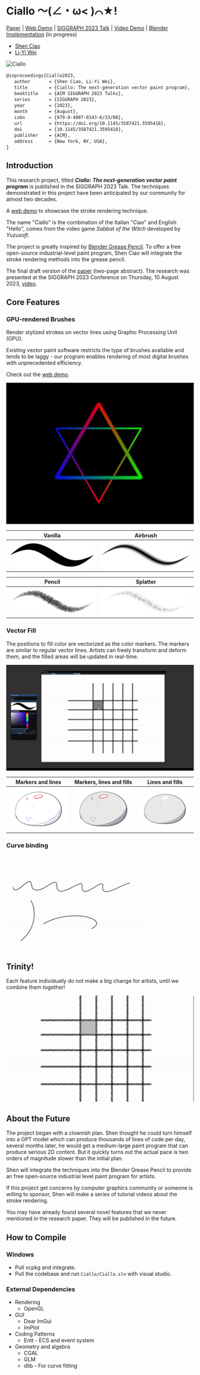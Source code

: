 # Ciallo ～(∠・ω< )⌒★!

[Paper](./paper) |
[Web Demo](https://shenciao.github.io/Ciallo/) |
[SIGGRAPH 2023 Talk](https://youtu.be/KkwW6M16O3c) |
[Video Demo](https://youtu.be/gqTrD8-nlh0) |
[Blender Implementation](https://devtalk.blender.org/t/2023-02-06-grease-pencil-module-meeting/27526) (in progress)

- [Shen Ciao](https://www.linkedin.com/in/shenciao)
- [Li-Yi Wei](https://www.liyiwei.org/)

![Ciallo](https://github.com/ShenCiao/Ciallo/assets/24319509/455de8e7-06ac-49ca-bcd7-854b40102d2d)

    @inproceedings{Ciallo2023,
       author       = {Shen Ciao, Li-Yi Wei},
       title        = {Ciallo: The next-generation vector paint program},
       booktitle    = {ACM SIGGRAPH 2023 Talks},
       series       = {SIGGRAPH 2023},
       year         = {2023},
       month        = {August},
       isbn         = {979-8-4007-0143-6/23/08},
       url          = {https://doi.org/10.1145/3587421.3595418},
       doi          = {10.1145/3587421.3595418},
       publisher    = {ACM},
       address      = {New York, NY, USA},
    }

## Introduction

This research project, titled  **_Ciallo: The next-generation vector paint program_** is published in the SIGGRAPH 2023 Talk. The techniques demonstrated in this project have been anticipated by our community for almost two decades.

A [web demo](https://shenciao.github.io/Ciallo) to showcase the stroke rendering technique.

The name "Ciallo" is the combination of the Italian "Ciao" and English "Hello", comes from the video game *Sabbat of the Witch* developed by *Yuzusoft*.

The project is greatly inspired by [Blender Grease Pencil](https://docs.blender.org/manual/en/latest/grease_pencil/introduction.html). To offer a free open-source industrial-level paint program, Shen Ciao will integrate the stroke rendering methods into the grease pencil.

The final draft version of the [paper](./paper) (two-page abstract). The research was presented at the SIGGRAPH 2023 Conference on Thursday, 10 August 2023, [video](https://youtu.be/KkwW6M16O3c). 

## Core Features

### GPU-rendered Brushes

Render stylized strokes on vector lines using Graphic Processing Unit (GPU). 

Existing vector paint software restricts the type of brushes available and tends to be laggy - our program enables rendering of most digital brushes with unprecedented efficiency. 

Check out the [web demo](https://shenciao.github.io/Ciallo).

<img src=".\articles\six.gif" alt="naiive brush engine" style="zoom:100%;" />

Vanilla|Airbrush
:-------------------------:|:-------------------------:
![](./articles/brush_vanilla.png)| ![](./articles/brush_airbrush.png)

Pencil|Splatter
:-------------------------:|:-------------------------:
![](./articles/brush_pencil.png)| ![](./articles/brush_splatter.png)

### Vector Fill

The positions to fill color are vectorized as the color markers. The markers are similar to regular vector lines. Artists can freely transform and deform them, and the filled areas will be updated in real-time.

![vectorFillDemo](./articles/vector_bucket_fill_demo.gif)

Markers and lines|Markers, lines and fills|Lines and fills
:-------------------------:|:-------------------------:|:-------------------------:
![](./articles/dango_label.png) | ![](./articles/dango_both.png) | ![](./articles/dango_final.png)

### Curve binding

![binding](./articles/binding_demo.gif)

## Trinity!

Each feature individually do not make a big change for artists, until we combine them together!

![trinity](./articles/trinity.gif)

## About the Future

The project began with a clownish plan. Shen thought he could turn himself into a GPT model which can produce thousands of lines of code per day, several months later, he would get a medium-large paint program that can produce serious 2D content. But it quickly turns out the actual pace is two orders of magnitude slower than the initial plan.

Shen will integrate the techniques into the Blender Grease Pencil to provide an free open-source industrial level paint program for artists.

If this project get concerns by computer graphics community or someone is willing to sponsor, Shen will make a series of tutorial videos about the stroke rendering.

You may have already found several novel features that we never mentioned in the research paper. They will be published in the future.

## How to Compile
### Windows

- Pull vcpkg and integrate.
- Pull the codebase and run `Ciallo/Ciallo.sln` with visual studio.

### External Dependencies

- Rendering
  - OpenGL
- GUI
  - Dear ImGui
  - ImPlot
- Coding Patterns
  - Entt - ECS and event system
- Geometry and algebra
  - CGAL
  - GLM
  - dlib - For curve fitting
